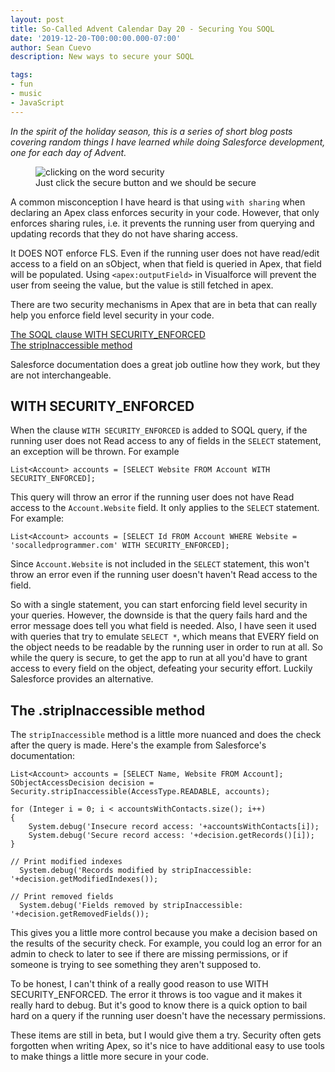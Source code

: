 ```yaml
---
layout: post
title: So-Called Advent Calendar Day 20 - Securing You SOQL
date: '2019-12-20-T00:00:00.000-07:00'
author: Sean Cuevo
description: New ways to secure your SOQL

tags:
- fun
- music
- JavaScript
---
```


*In the spirit of the holiday season, this is a series of short blog posts covering random things I have learned while doing Salesforce development, one for each day of Advent.*

<figure>
  <img src="{{site.url}}/assets/img/soql-security.jpg" alt="clicking on the word security"/>
  <figcaption>Just click the secure button and we should be secure</figcaption>
</figure>

A common misconception I have heard is that using `with sharing` when declaring an Apex class enforces security in your code. However, that only enforces sharing rules, i.e. it prevents the running user from querying and updating records that they do not have sharing access.

It DOES NOT enforce FLS. Even if the running user does not have read/edit access to a field on an sObject, when that field is queried in Apex, that field will be populated. Using `<apex:outputField>` in Visualforce will prevent the user from seeing the value, but the value is still fetched in apex.

There are two security mechanisms in Apex that are in beta that can really help you enforce field level security in your code.

[The SOQL clause WITH SECURITY_ENFORCED](https://developer.salesforce.com/docs/atlas.en-us.apexcode.meta/apexcode/apex_classes_with_security_enforced.htm)<br/>
[The stripInaccessible method](https://developer.salesforce.com/docs/atlas.en-us.apexcode.meta/apexcode/apex_classes_with_security_stripInaccessible.htm)

Salesforce documentation does a great job outline how they work, but they are not interchangeable.

## WITH SECURITY_ENFORCED
When the clause `WITH SECURITY_ENFORCED` is added to SOQL query, if the running user does not Read access to any of fields in the `SELECT` statement, an exception will be thrown. For example

```
List<Account> accounts = [SELECT Website FROM Account WITH SECURITY_ENFORCED];
```

This query will throw an error if the running user does not have Read access to the `Account.Website` field. It only applies to the `SELECT` statement. For example:

```
List<Account> accounts = [SELECT Id FROM Account WHERE Website = 'socalledprogrammer.com' WITH SECURITY_ENFORCED];
```

Since `Account.Website` is not included in the `SELECT` statement, this won't throw an error even if the running user doesn't haven't Read access to the field.

So with a single statement, you can start enforcing field level security in your queries. However, the downside is that the query fails hard and the error message does tell you what field is needed. Also, I have seen it used with queries that try to emulate `SELECT *`, which means that EVERY field on the object needs to be readable by the running user in order to run at all. So while the query is secure, to get the app to run at all you'd have to grant access to every field on the object, defeating your security effort. Luckily Salesforce provides an alternative.

## The .stripInaccessible method
The `stripInaccessible` method is a little more nuanced and does the check after the query is made. Here's the example from Salesforce's documentation:

```
List<Account> accounts = [SELECT Name, Website FROM Account];
SObjectAccessDecision decision = Security.stripInaccessible(AccessType.READABLE, accounts);

for (Integer i = 0; i < accountsWithContacts.size(); i++) 
{
    System.debug('Insecure record access: '+accountsWithContacts[i]);
    System.debug('Secure record access: '+decision.getRecords()[i]);
}

// Print modified indexes
  System.debug('Records modified by stripInaccessible: '+decision.getModifiedIndexes());

// Print removed fields
  System.debug('Fields removed by stripInaccessible: '+decision.getRemovedFields());
```

This gives you a little more control because you make a decision based on the results of the security check. For example, you could log an error for an admin to check to later to see if there are missing permissions, or if someone is trying to see something they aren't supposed to.

To be honest, I can't think of a really good reason to use WITH SECURITY_ENFORCED. The error it throws is too vague and it makes it really hard to debug. But it's good to know there is a quick option to bail hard on a query if the running user doesn't have the necessary permissions.

These items are still in beta, but I would give them a try. Security often gets forgotten when writing Apex, so it's nice to have additional easy to use tools to make things a little more secure in your code.

